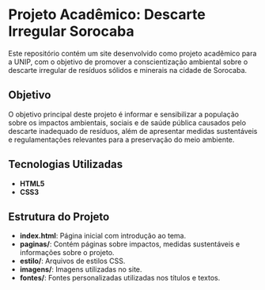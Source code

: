 # Projeto Acadêmico: Descarte Irregular Sorocaba

Este repositório contém um site desenvolvido como projeto acadêmico para a UNIP, com o objetivo de promover a conscientização ambiental sobre o descarte irregular de resíduos sólidos e minerais na cidade de Sorocaba.

## Objetivo

O objetivo principal deste projeto é informar e sensibilizar a população sobre os impactos ambientais, sociais e de saúde pública causados pelo descarte inadequado de resíduos, além de apresentar medidas sustentáveis e regulamentações relevantes para a preservação do meio ambiente.

## Tecnologias Utilizadas

- **HTML5**
- **CSS3**

## Estrutura do Projeto

- **index.html**: Página inicial com introdução ao tema.
- **paginas/**: Contém páginas sobre impactos, medidas sustentáveis e informações sobre o projeto.
- **estilo/**: Arquivos de estilos CSS.
- **imagens/**: Imagens utilizadas no site.
- **fontes/**: Fontes personalizadas utilizadas nos títulos e textos.
